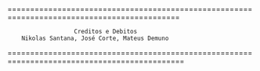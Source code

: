 ============================================================================================

                       Creditos e Debitos
        Nikolas Santana, José Corte, Mateus Demuno

=============================================================================================
